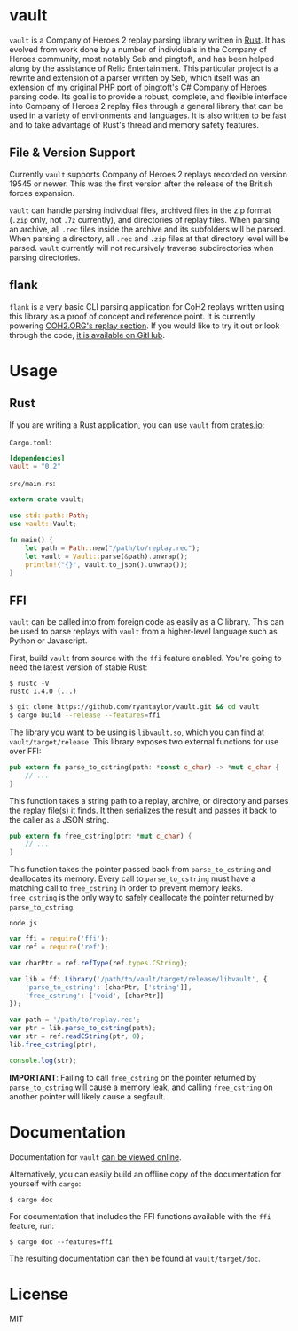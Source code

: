 # vault

`vault` is a Company of Heroes 2 replay parsing library written in [Rust](https://www.rust-lang.org/). It has evolved from work done by a number of individuals in the Company of Heroes community, most notably Seb and pingtoft, and has been helped along by the assistance of Relic Entertainment. This particular project is a rewrite and extension of a parser written by Seb, which itself was an extension of my original PHP port of pingtoft's C# Company of Heroes parsing code. Its goal is to provide a robust, complete, and flexible interface into Company of Heroes 2 replay files through a general library that can be used in a variety of environments and languages. It is also written to be fast and to take advantage of Rust's thread and memory safety features.

## File & Version Support

Currently `vault` supports Company of Heroes 2 replays recorded on version 19545 or newer. This was the first version after the release of the British forces expansion.

`vault` can handle parsing individual files, archived files in the zip format (`.zip` only, not `.7z` currently), and directories of replay files. When parsing an archive, all `.rec` files inside the archive and its subfolders will be parsed. When parsing a directory, all `.rec` and `.zip` files at that directory level will be parsed. `vault` currently will not recursively traverse subdirectories when parsing directories.

## flank

`flank` is a very basic CLI parsing application for CoH2 replays written using this library as a proof of concept and reference point. It is currently powering [COH2.ORG's replay section](http://coh2.org/replays). If you would like to try it out or look through the code, [it is available on GitHub](https://github.com/ryantaylor/flank).

# Usage

## Rust

If you are writing a Rust application, you can use `vault` from [crates.io](https://crates.io/crates/vault):

`Cargo.toml`:

```toml
[dependencies]
vault = "0.2"
```

`src/main.rs`:

```rust
extern crate vault;

use std::path::Path;
use vault::Vault;

fn main() {
    let path = Path::new("/path/to/replay.rec");
    let vault = Vault::parse(&path).unwrap();
    println!("{}", vault.to_json().unwrap());
}
```

## FFI

`vault` can be called into from foreign code as easily as a C library. This can be used to parse replays with `vault` from a higher-level language such as Python or Javascript.

First, build `vault` from source with the `ffi` feature enabled. You're going to need the latest version of stable Rust:

```
$ rustc -V
rustc 1.4.0 (...)
```

```bash
$ git clone https://github.com/ryantaylor/vault.git && cd vault
$ cargo build --release --features=ffi
```

The library you want to be using is `libvault.so`, which you can find at `vault/target/release`. This library exposes two external functions for use over FFI:

```rust
pub extern fn parse_to_cstring(path: *const c_char) -> *mut c_char {
    // ...
}
```

This function takes a string path to a replay, archive, or directory and parses the replay file(s) it finds. It then serializes the result and passes it back to the caller as a JSON string.

```rust
pub extern fn free_cstring(ptr: *mut c_char) {
    // ...
}
```

This function takes the pointer passed back from `parse_to_cstring` and deallocates its memory. Every call to `parse_to_cstring` must have a matching call to `free_cstring` in order to prevent memory leaks. `free_cstring` is the only way to safely deallocate the pointer returned by `parse_to_cstring`.

`node.js`

```javascript
var ffi = require('ffi');
var ref = require('ref');

var charPtr = ref.refType(ref.types.CString);

var lib = ffi.Library('/path/to/vault/target/release/libvault', {
    'parse_to_cstring': [charPtr, ['string']],
    'free_cstring': ['void', [charPtr]]
});

var path = '/path/to/replay.rec';
var ptr = lib.parse_to_cstring(path);
var str = ref.readCString(ptr, 0);
lib.free_cstring(ptr);

console.log(str);
```

**IMPORTANT**: Failing to call `free_cstring` on the pointer returned by `parse_to_cstring` will cause a memory leak, and calling `free_cstring` on another pointer will likely cause a segfault.

# Documentation

Documentation for `vault` [can be viewed online](http://ryantaylor.github.io/vault/vault/index.html).

Alternatively, you can easily build an offline copy of the documentation for yourself with `cargo`:

```
$ cargo doc
```

For documentation that includes the FFI functions available with the `ffi` feature, run:

```
$ cargo doc --features=ffi
```

The resulting documentation can then be found at `vault/target/doc`.

# License

MIT